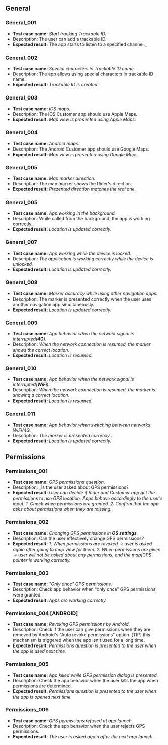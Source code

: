 ## General 

### General_001
*  **Test case name:**  _Start tracking Trackable ID._
*  Description: The user can add a trackable ID.
*  **Expected result:** The app starts to listen to a specified channel._

### General_002
*  **Test case name:**  _Special characters in Trackable ID name._
*  Description: The app allows using special characters in trackable ID name.
*  **Expected result:** _Trackable ID is created._

### General_003
*  **Test case name:**  _iOS maps._
*  Description: The iOS Customer app should use Apple Maps.
*  **Expected result:** _Map view is presented using Apple Maps._

### General_004
*  **Test case name:**  _Android  maps._
*  Description: The Android Customer app should use Google Maps.
*  **Expected result:** _Map view is presented using Google Maps._

### General_005
*  **Test case name:**  _Map marker direction._
*  Description: The map marker shows the Rider's direction.
*  **Expected result:** _Prezented direction matches the real one._

### General_005
*  **Test case name:**  _App working in the background._
* Description: While called from the background, the app is working correctly..
* **Expected result:** _Location is updated correctly._

### General_007
*  **Test case name:**  _App working while the device is locked._
* Description: _The application is working correctly while the device is unlocked._
* **Expected result:** _Location is updated correctly._

### General_008
*  **Test case name:**  _Marker accuracy while using other navigation apps._
*  Description: The marker is presented correctly when the user uses another navigation app simultaneously.
*  **Expected result:** _Location is updated correctly._

### General_009
*  **Test case name:**  _App behavior when the network signal is interrupted(**4G**)._
* Description: _When the network connection is resumed, the marker shows the correct location._
* **Expected result:** _Location is resumed._

### General_010
*  **Test case name:**  _App behavior when the network signal is interrupted(**WiFi**)._
* Description: _When the network connection is resumed, the marker is showing a correct location._
* **Expected result:** _Location is resumed._

### General_011
*  **Test case name:**  _App behavior when switching between networks WiFi/4G._
* Description: _The marker is presented corretcly ._
* **Expected result:** _Location is updated correctly._

## Permissions 

### Permissions_001
*  **Test case name:**  _GPS permissions question._
*  Description: _Is the user asked about GPS permissions?
*  **Expected result:**
_User can decide if Rider and Customer app get the permissions to use GPS location. Apps behave accordingly to the user's input:_
_1. Check when permissions are granted._
_2. Confirm that the app asks about permissions when they are missing._

### Permissions_002
*  **Test case name:**  _Changing GPS permissions in **OS settings**._
*  Description: Can the user effectively change GPS permissions?
*  **Expected result:** 
_1. When permissions are revoked -> user is asked again after going to map view for them._
_2. When permissions are given -> user will not be asked about any permissions, and the map|GPS pointer is working correctly._

### Permissions_003
*  **Test case name:**  _"Only once" GPS permissions._
*  Description: Check app behavior when "only once" GPS permissions were granted.
*  **Expected result:** _Apps are working correctly._

### Permissions_004 [ANDROID]
*  **Test case name:**  _Revoking GPS permissions by Android._
*  Description: Check if the user can give permissions when they are removed by Android's "Auto revoke permissions" option. [TIP] this mechanism is triggered when the app isn't used for a long time.
*  **Expected result:** _Permissions question is presented to the user when the app is used next time._

### Permissions_005
*  **Test case name:**  _App killed while GPS permission dialog is presented._
*  Description: Check the app behavior when the user kills the app when permissions are determined.
*  **Expected result:** _Permissions question is presented to the user when the app is opened next time._

### Permissions_006
*  **Test case name:**  _GPS permissions refused at app launch._
*  Description: Check the app behavior when the user rejects GPS permissions.
*  **Expected result:** _The user is asked again after the next app launch._